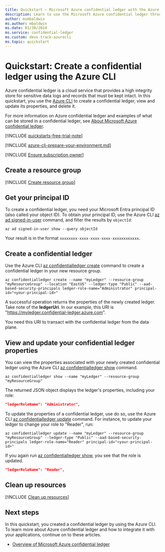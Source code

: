 ```yaml
---
title: Quickstart – Microsoft Azure confidential ledger with the Azure CLI
description: Learn to use the Microsoft Azure confidential ledger through the Azure CLI
author: msmbaldwin
ms.author: mbaldwin
ms.date: 01/30/2024
ms.service: confidential-ledger
ms.custom: devx-track-azurecli
ms.topic: quickstart
---
```


# Quickstart: Create a confidential ledger using the Azure CLI

Azure confidential ledger is a cloud service that provides a high integrity store for sensitive data logs and records that must be kept intact. In this quickstart, you use the [Azure CLI](/cli/azure/) to create a confidential ledger, view and update its properties, and delete it.

For more information on Azure confidential ledger and examples of what can be stored in a confidential ledger, see [About Microsoft Azure confidential ledger](overview.md).

[!INCLUDE [quickstarts-free-trial-note](~/reusable-content/ce-skilling/azure/includes/quickstarts-free-trial-note.md)]

[!INCLUDE [azure-cli-prepare-your-environment.md](~/reusable-content/azure-cli/azure-cli-prepare-your-environment.md)]

[!INCLUDE [Ensure subscription owner](./includes/ensure-subscription-owner.md)]

## Create a resource group

[!INCLUDE [Create resource group](../../includes/cli-rg-create.md)]

## Get your principal ID

To create a confidential ledger, you need your Microsoft Entra principal ID (also called your object ID). To obtain your principal ID, use the Azure CLI [az ad signed-in-user](/cli/azure/ad/signed-in-user) command, and filter the results by `objectId`:

```azurecli
az ad signed-in-user show --query objectId
```

Your result is in the format `xxxxxxxx-xxxx-xxxx-xxxx-xxxxxxxxxxxx`.

## Create a confidential ledger

Use the Azure CLI [az confidentialledger create](/cli/azure/confidentialledger#az-confidentialledger-create) command to create a confidential ledger in your new resource group.

```azurecli
az confidentialledger create --name "myLedger" --resource-group "myResourceGroup" --location "EastUS" --ledger-type "Public" --aad-based-security-principals ledger-role-name="Administrator" principal-id="<your-principal-id>"
```

A successful operation returns the properties of the newly created ledger. Take note of the **ledgerUri**. In our example, this URI is "https://myledger.confidential-ledger.azure.com".

You need this URI to transact with the confidential ledger from the data plane.

## View and update your confidential ledger properties

You can view the properties associated with your newly created confidential ledger using the Azure CLI [az confidentialledger show](/cli/azure/confidentialledger#az-confidentialledger-show) command.

```azurecli
az confidentialledger show --name "myLedger" --resource-group "myResourceGroup"
```

The returned JSON object displays the ledger's properties, including your role:

```json
"ledgerRoleName": "Administrator",
```

To update the properties of a confidential ledger, use do so, use the Azure CLI [az confidentialledger update](/cli/azure/confidentialledger#az-confidentialledger-update) command. For instance, to update your ledger to change your role to "Reader", run:

```azurecli
az confidentialledger update --name "myLedger" --resource-group "myResourceGroup" --ledger-type "Public" --aad-based-security-principals ledger-role-name="Reader" principal-id="<your-principal-id>" 
```

If you again run [az confidentialledger show](/cli/azure/confidentialledger#az-confidentialledger-show), you see that the role is updated.

```json
"ledgerRoleName": "Reader",
```

## Clean up resources

[!INCLUDE [Clean up resources](../../includes/cli-rg-delete.md)]

## Next steps

In this quickstart, you created a confidential ledger by using the Azure CLI. To learn more about Azure confidential ledger and how to integrate it with your applications, continue on to these articles.

- [Overview of Microsoft Azure confidential ledger](overview.md)
